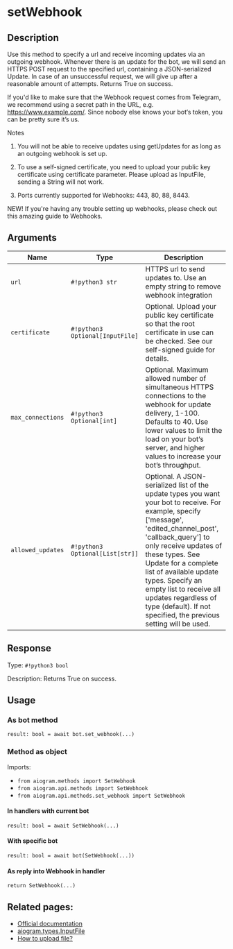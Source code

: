 # setWebhook

## Description

Use this method to specify a url and receive incoming updates via an outgoing webhook. Whenever there is an update for the bot, we will send an HTTPS POST request to the specified url, containing a JSON-serialized Update. In case of an unsuccessful request, we will give up after a reasonable amount of attempts. Returns True on success.

If you'd like to make sure that the Webhook request comes from Telegram, we recommend using a secret path in the URL, e.g. https://www.example.com/<token>. Since nobody else knows your bot‘s token, you can be pretty sure it’s us.

Notes

1. You will not be able to receive updates using getUpdates for as long as an outgoing webhook is set up.

2. To use a self-signed certificate, you need to upload your public key certificate using certificate parameter. Please upload as InputFile, sending a String will not work.

3. Ports currently supported for Webhooks: 443, 80, 88, 8443.

NEW! If you're having any trouble setting up webhooks, please check out this amazing guide to Webhooks.


## Arguments

| Name | Type | Description |
| - | - | - |
| `url` | `#!python3 str` | HTTPS url to send updates to. Use an empty string to remove webhook integration |
| `certificate` | `#!python3 Optional[InputFile]` | Optional. Upload your public key certificate so that the root certificate in use can be checked. See our self-signed guide for details. |
| `max_connections` | `#!python3 Optional[int]` | Optional. Maximum allowed number of simultaneous HTTPS connections to the webhook for update delivery, 1-100. Defaults to 40. Use lower values to limit the load on your bot‘s server, and higher values to increase your bot’s throughput. |
| `allowed_updates` | `#!python3 Optional[List[str]]` | Optional. A JSON-serialized list of the update types you want your bot to receive. For example, specify ['message', 'edited_channel_post', 'callback_query'] to only receive updates of these types. See Update for a complete list of available update types. Specify an empty list to receive all updates regardless of type (default). If not specified, the previous setting will be used. |



## Response

Type: `#!python3 bool`

Description: Returns True on success.


## Usage

### As bot method

```python3
result: bool = await bot.set_webhook(...)
```

### Method as object

Imports:

- `from aiogram.methods import SetWebhook`
- `from aiogram.api.methods import SetWebhook`
- `from aiogram.api.methods.set_webhook import SetWebhook`

#### In handlers with current bot
```python3
result: bool = await SetWebhook(...)
```

#### With specific bot
```python3
result: bool = await bot(SetWebhook(...))
```
#### As reply into Webhook in handler
```python3
return SetWebhook(...)
```


## Related pages:

- [Official documentation](https://core.telegram.org/bots/api#setwebhook)
- [aiogram.types.InputFile](../types/input_file.md)
- [How to upload file?](../sending_files.md)
